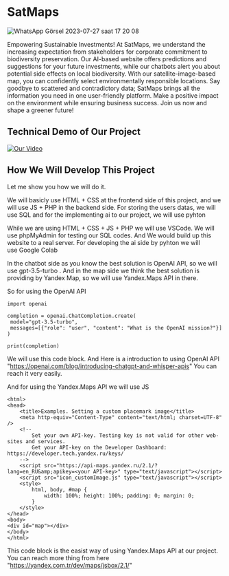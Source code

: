 # SatMaps
![WhatsApp Görsel 2023-07-27 saat 17 20 08](https://github.com/OgiPlus0/satmaps/assets/108802411/d4577a06-3162-4bbd-ba0b-cc7748a4cd64)

 Empowering Sustainable Investments! At SatMaps, we understand the increasing expectation from stakeholders for corporate commitment to biodiversity preservation. Our AI-based website offers predictions and suggestions for your future investments, while our chatbots alert you about potential side effects on local biodiversity. With our satellite-image-based map, you can confidently select environmentally responsible locations. Say goodbye to scattered and contradictory data; SatMaps brings all the information you need in one user-friendly platform. Make a positive impact on the environment while ensuring business success. Join us now and shape a greener future!

 ## Technical Demo of Our Project

 [![Our Video](https://github.com/OgiPlus0/satmaps/assets/108802411/35142845-fc50-4a0c-8a63-15897f525850)]( https://www.youtube.com/watch?v=4vUPuomWYrc)


## How We Will Develop This Project 

Let me show you how we will do it.

We will basicly use HTML + CSS at the frontend side of this project, and we will use JS + PHP in the backend side. For storing the users datas, we will use SQL and for the implementing ai to our project, we will use pyhton

While we are using HTML + CSS + JS + PHP we will use VSCode. We will use phpMyAdmin for testing our SQL codes. And We would build up this website to a real server. For developing the ai side by pyhton we will use Google Colab

 In the chatbot side as you know the best solution is OpenAI API, so we will use gpt-3.5-turbo . And in the map side  we think the best solution is providing by Yandex Map, so we will use Yandex.Maps API in there.

 So for using the OpenAI API

 ```
import openai

completion = openai.ChatCompletion.create(
  model="gpt-3.5-turbo", 
  messages=[{"role": "user", "content": "What is the OpenAI mission?"}]
)

print(completion)
```

We will use this code block. And Here is a introduction to using OpenAI API "https://openai.com/blog/introducing-chatgpt-and-whisper-apis" You can reach it very easily.

And for using the Yandex.Maps API we will use JS 

```
<html>
<head>
    <title>Examples. Setting a custom placemark image</title>
    <meta http-equiv="Content-Type" content="text/html; charset=UTF-8" />
    <!--
        Set your own API-key. Testing key is not valid for other web-sites and services.
        Get your API-key on the Developer Dashboard: https://developer.tech.yandex.ru/keys/
    -->
    <script src="https://api-maps.yandex.ru/2.1/?lang=en_RU&amp;apikey=<your API-key>" type="text/javascript"></script>
    <script src="icon_customImage.js" type="text/javascript"></script>
	<style>
        html, body, #map {
            width: 100%; height: 100%; padding: 0; margin: 0;
        }
    </style>
</head>
<body>
<div id="map"></div>
</body>
</html>
```

This code block is the easist way of using Yandex.Maps API at our project. You can reach more thing from here "https://yandex.com.tr/dev/maps/jsbox/2.1/" 
